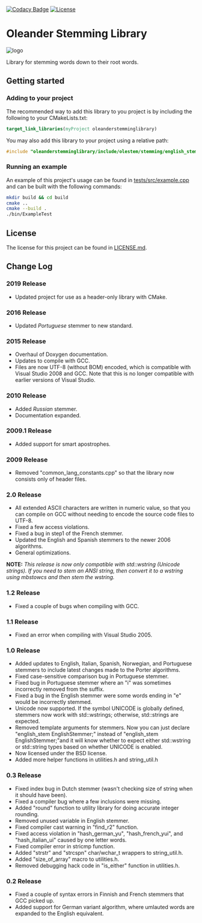 [![Codacy Badge](https://api.codacy.com/project/badge/Grade/a47d7b3d825e441894df5c0c91ed4f42)](https://www.codacy.com/app/paddy74/OleanderStemmingLibrary?utm_source=github.com&amp;utm_medium=referral&amp;utm_content=paddy74/OleanderStemmingLibrary&amp;utm_campaign=Badge_Grade)
[![License](https://img.shields.io/badge/License-BSD%203--Clause-blue.svg)](https://opensource.org/licenses/BSD-3-Clause)

# Oleander Stemming Library

![logo](stemming.png)

Library for stemming words down to their root words.

## Getting started

### Adding to your project

The recommended way to add this library to you project is by including the following to your CMakeLists.txt:

```cmake
target_link_libraries(myProject oleanderstemminglibrary)
```

You may also add this library to your project using a relative path:

```cpp
#include "oleanderstemminglibrary/include/olestem/stemming/english_stem.h"
```

### Running an example

An example of this project's usage can be found in [tests/src/example.cpp](tests/src/example.cpp) and can be built with the following commands:

```bash
mkdir build && cd build
cmake ..
cmake --build .
./bin/ExampleTest
```

## License

The license for this project can be found in [LICENSE.md](LICENSE.md).

## Change Log

### 2019 Release
- Updated project for use as a header-only library with CMake.

### 2016 Release
- Updated *Portuguese* stemmer to new standard.

### 2015 Release
- Overhaul of Doxygen documentation.
- Updates to compile with GCC.
- Files are now UTF-8 (without BOM) encoded, which is compatible with Visual Studio 2008 and GCC. Note that this is no longer compatible with earlier versions of Visual Studio.

### 2010 Release
- Added *Russian* stemmer.
- Documentation expanded.

### 2009.1 Release
- Added support for smart apostrophes.


### 2009 Release
- Removed "common_lang_constants.cpp" so that the library now consists only of header files.

### 2.0 Release
- All extended ASCII characters are written in numeric value, so that you can compile on GCC without needing to encode the source code files to UTF-8.
- Fixed a few access violations.
- Fixed a bug in step1 of the French stemmer.
- Updated the English and Spanish stemmers to the newer 2006 algorithms.
- General optimizations.

**NOTE:** *This release is now only compatible with std::wstring (Unicode strings). If you need to stem an ANSI string, then convert it to a wstring using mbstowcs and then stem the wstring.*

### 1.2 Release
- Fixed a couple of bugs when compiling with GCC.

### 1.1 Release
- Fixed an error when compiling with Visual Studio 2005.

### 1.0 Release
- Added updates to English, Italian, Spanish, Norwegian, and Portuguese stemmers to include latest changes made to the Porter algorithms.
- Fixed case-sensitive comparison bug in Portuguese stemmer.
- Fixed bug in Portuguese stemmer where an "i" was sometimes incorrectly removed from the suffix.
- Fixed a bug in the English stemmer were some words ending in "e" would be incorrectly stemmed.
- Unicode now supported. If the symbol UNICODE is globally defined, stemmers now work with std::wstrings; otherwise, std::strings are expected.
- Removed template arguments for stemmers. Now you can just declare "english_stem EnglishStemmer;" instead of "english_stem<char> EnglishStemmer;"and it will know whether to expect either std::wstring or std::string types based on whether UNICODE is enabled.
- Now licensed under the BSD license.
- Added more helper functions in utilities.h and string_util.h

### 0.3 Release
- Fixed index bug in Dutch stemmer (wasn't checking size of string when it should have been).
- Fixed a compiler bug where a few inclusions were missing.
- Added "round" function to utility library for doing accurate integer rounding.
- Removed unused variable in English stemmer.
- Fixed compiler cast warning in "find_r2" function.
- Fixed access violation in "hash_german_yu", "hash_french_yui", and "hash_italian_ui" caused by one letter words.
- Fixed compiler error in stricmp function.
- Added "strstr" and "strcspn" char/wchar_t wrappers to string_util.h.
- Added "size_of_array" macro to utilities.h.
- Removed debugging hack code in "is_either" function in utilities.h.

### 0.2 Release

- Fixed a couple of syntax errors in Finnish and French stemmers that GCC picked up.
- Added support for German variant algorithm, where umlauted words are expanded to the English equivalent.
